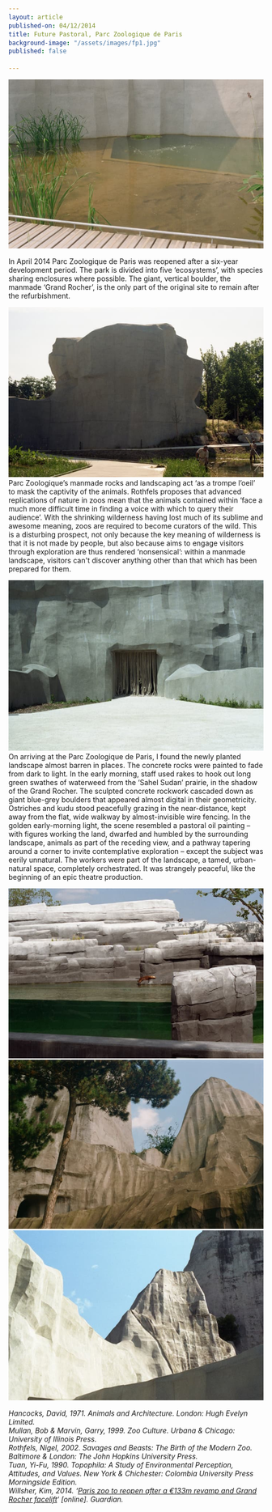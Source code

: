 ```yaml
---
layout: article
published-on: 04/12/2014
title: Future Pastoral, Parc Zoologique de Paris
background-image: "/assets/images/fp1.jpg"
published: false

---
```

![](/assets/images/fp1.jpg)

In April 2014 Parc Zoologique de Paris was reopened after a six-year development period. The park is divided into five ‘ecosystems’, with species sharing enclosures where possible. The giant, vertical boulder, the manmade ‘Grand Rocher’, is the only part of the original site to remain after the refurbishment.

![](/assets/images/fp5.jpg)  
Parc Zoologique’s manmade rocks and landscaping act ‘as a trompe l’oeil’ to mask the captivity of the animals. Rothfels proposes that advanced replications of nature in zoos mean that the animals contained within ‘face a much more difficult time in finding a voice with which to query their audience’. With the shrinking wilderness having lost much of its sublime and awesome meaning, zoos are required to become curators of the wild. This is a disturbing prospect, not only because the key meaning of wilderness is that it is not made by people, but also because aims to engage visitors through exploration are thus rendered ‘nonsensical’: within a manmade landscape, visitors can't discover anything other than that which has been prepared for them.

![](/assets/images/fp7.jpg)  
On arriving at the Parc Zoologique de Paris, I found the newly planted landscape almost barren in places. The concrete rocks were painted to fade from dark to light. In the early morning, staff used rakes to hook out long green swathes of waterweed from the ‘Sahel Sudan’ prairie, in the shadow of the Grand Rocher. The sculpted concrete rockwork cascaded down as giant blue-grey boulders that appeared almost digital in their geometricity. Ostriches and kudu stood peacefully grazing in the near-distance, kept away from the flat, wide walkway by almost-invisible wire fencing. In the golden early-morning light, the scene resembled a pastoral oil painting – with figures working the land, dwarfed and humbled by the surrounding landscape, animals as part of the receding view, and a pathway tapering around a corner to invite contemplative exploration – except the subject was eerily unnatural. The workers were part of the landscape, a tamed, urban-natural space, completely orchestrated. It was strangely peaceful, like the beginning of an epic theatre production.

![](/assets/images/fp8.jpg)![](/assets/images/fp2.jpg)![](/assets/images/fp6.jpg)

_Hancocks, David, 1971. Animals and Architecture. London: Hugh Evelyn Limited._  
_Mullan, Bob & Marvin, Garry, 1999. Zoo Culture. Urbana & Chicago: University of Illinois Press._  
_Rothfels, Nigel, 2002. Savages and Beasts: The Birth of the Modern Zoo. Baltimore & London: The John Hopkins University Press._  
_Tuan, Yi-Fu, 1990. Topophila: A Study of Environmental Perception, Attitudes, and Values. New York & Chichester: Colombia University Press Morningside Edition._  
_Willsher, Kim, 2014. ‘_[_Paris zoo to reopen after a €133m revamp and Grand Rocher facelift_](http://www.theguardian.com/world/2014/apr/09/paris-zoo-reopen-revamp-grand-rocher-parc-zoologique)_‘ \[online\]. Guardian._